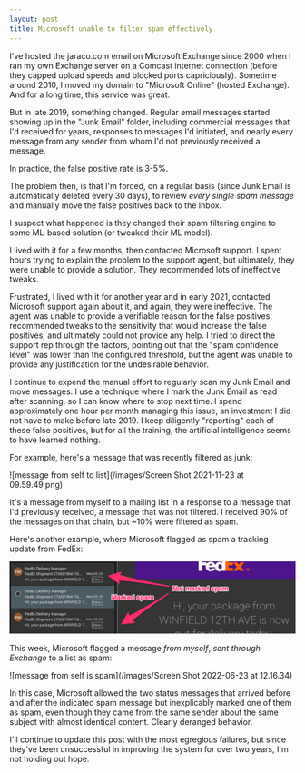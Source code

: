 ```yaml
---
layout: post
title: Microsoft unable to filter spam effectively
---
```


I've hosted the jaraco.com email on Microsoft Exchange since 2000 when I ran my own Exchange server on a Comcast internet connection (before they capped upload speeds and blocked ports capriciously). Sometime around 2010, I moved my domain to "Microsoft Online" (hosted Exchange). And for a long time, this service was great.

But in late 2019, something changed. Regular email messages started showing up in the "Junk Email" folder, including commercial messages that I'd received for years, responses to messages I'd initiated, and nearly every message from any sender from whom I'd not previously received a message.

In practice, the false positive rate is 3-5%.

The problem then, is that I'm forced, on a regular basis (since Junk Email is automatically deleted every 30 days), to review _every single spam message_ and manually move the false positives back to the Inbox.

I suspect what happened is they changed their spam filtering engine to some ML-based solution (or tweaked their ML model).

I lived with it for a few months, then contacted Microsoft support. I spent hours trying to explain the problem to the support agent, but ultimately, they were unable to provide a solution. They recommended lots of ineffective tweaks.

Frustrated, I lived with it for another year and in early 2021, contacted Microsoft support again about it, and again, they were ineffective. The agent was unable to provide a verifiable reason for the false positives, recommended tweaks to the sensitivity that would increase the false positives, and ultimately could not provide any help. I tried to direct the support rep through the factors, pointing out that the "spam confidence level" was lower than the configured threshold, but the agent was unable to provide any justification for the undesirable behavior.

I continue to expend the manual effort to regularly scan my Junk Email and move messages. I use a technique where I mark the Junk Email as read after scanning, so I can know where to stop next time. I spend approximately one hour per month managing this issue, an investment I did not have to make before late 2019. I keep diligently "reporting" each of these false positives, but for all the training, the artificial intelligence seems to have learned nothing.

For example, here's a message that was recently filtered as junk:

![message from self to list](/images/Screen Shot 2021-11-23 at 09.59.49.png)

It's a message from myself to a mailing list in a response to a message that I'd previously received, a message that was not filtered. I received 90% of the messages on that chain, but \~10% were filtered as spam.

Here's another example, where Microsoft flagged as spam a tracking update from FedEx:

![tracking update from FedEx](/images/bad-spam-filter-2022-05.png)

This week, Microsoft flagged a message _from myself_, _sent through Exchange_ to a list as spam:

![message from self is spam](/images/Screen Shot 2022-06-23 at 12.16.34)

In this case, Microsoft allowed the two status messages that arrived before and after the indicated spam message but inexplicably marked one of them as spam, even though they came from the same sender about the same subject with almost identical content. Clearly deranged behavior.

I'll continue to update this post with the most egregious failures, but since they've been unsuccessful in improving the system for over two years, I'm not holding out hope.
